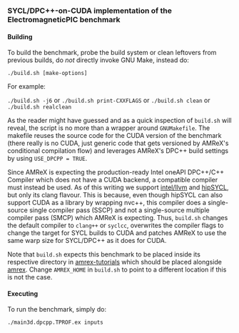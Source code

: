 ### SYCL/DPC++-on-CUDA implementation of the ElectromagneticPIC benchmark

#### Building

To build the benchmark, probe the build system or clean leftovers from previous
builds, do _not_ directly invoke GNU Make, instead do:

`./build.sh [make-options]`

For example:

`./build.sh -j6` or
`./build.sh print-CXXFLAGS` or
`./build.sh clean` or
`./build.sh realclean`

As the reader might have guessed and as a quick inspection of `build.sh` will
reveal, the script is no more than a wrapper around `GNUMakefile`.
The makefile reuses the source code for the CUDA version of the benchmark
(there really is no CUDA, just generic code that gets versioned by AMReX's
conditional compilation flow) and leverages AMReX's DPC++ build settings by
using `USE_DPCPP = TRUE`.

Since AMReX is expecting the production-ready Intel oneAPI DPC++/C++ Compiler
which does not have a CUDA backend, a compatible compiler must instead be used.
As of this writing we support [intel/llvm](https://github.com/intel/llvm) and
[hipSYCL](https://github.com/illuhad/hipSYCL), but only its clang flavour. This
is because, even though hipSYCL can also support CUDA as a library by wrapping
nvc++, this compiler does a single-source single compiler pass (SSCP) and not a
single-source multiple compiler pass (SMCP) which AMReX is expecting.
Thus, `build.sh` changes the default compiler to `clang++` or `syclcc`,
overwrites the compiler flags to change the target for SYCL builds to CUDA and
patches AMReX to use the same warp size for SYCL/DPC++ as it does for CUDA.

Note that `build.sh` expects this benchmark to be placed inside its respective
directory in [amrex-tutorials](https://github.com/AMReX-Codes/amrex-tutorials)
which should be placed alongside [amrex](https://github.com/AMReX-Codes/amrex).
Change `AMREX_HOME` in `build.sh` to point to a different location if this is
not the case.

#### Executing

To run the benchmark, simply do:

`./main3d.dpcpp.TPROF.ex inputs`
